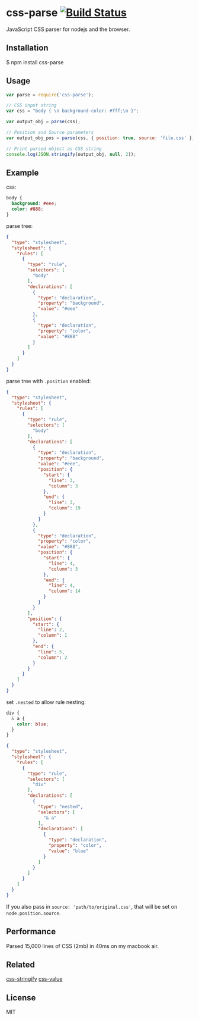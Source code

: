 # css-parse [![Build Status](https://travis-ci.org/visionmedia/css-parse.png)](https://travis-ci.org/visionmedia/css-parse)

  JavaScript CSS parser for nodejs and the browser.

## Installation

  $ npm install css-parse

## Usage

````javascript
var parse = require('css-parse');

// CSS input string
var css = "body { \n background-color: #fff;\n }";

var output_obj = parse(css);

// Position and Source parameters
var output_obj_pos = parse(css, { position: true, source: 'file.css' });

// Print parsed object as CSS string
console.log(JSON.stringify(output_obj, null, 2));

````

## Example

css:

```css
body {
  background: #eee;
  color: #888;
}
```

parse tree:

```json
{
  "type": "stylesheet",
  "stylesheet": {
    "rules": [
      {
        "type": "rule",
        "selectors": [
          "body"
        ],
        "declarations": [
          {
            "type": "declaration",
            "property": "background",
            "value": "#eee"
          },
          {
            "type": "declaration",
            "property": "color",
            "value": "#888"
          }
        ]
      }
    ]
  }
}
```

parse tree with `.position` enabled:

```json
{
  "type": "stylesheet",
  "stylesheet": {
    "rules": [
      {
        "type": "rule",
        "selectors": [
          "body"
        ],
        "declarations": [
          {
            "type": "declaration",
            "property": "background",
            "value": "#eee",
            "position": {
              "start": {
                "line": 3,
                "column": 3
              },
              "end": {
                "line": 3,
                "column": 19
              }
            }
          },
          {
            "type": "declaration",
            "property": "color",
            "value": "#888",
            "position": {
              "start": {
                "line": 4,
                "column": 3
              },
              "end": {
                "line": 4,
                "column": 14
              }
            }
          }
        ],
        "position": {
          "start": {
            "line": 2,
            "column": 1
          },
          "end": {
            "line": 5,
            "column": 2
          }
        }
      }
    ]
  }
}
```

set `.nested` to allow rule nesting:

```css
div {
  & a {
    color: blue;
  }
}
```

```json
{
  "type": "stylesheet",
  "stylesheet": {
    "rules": [
      {
        "type": "rule",
        "selectors": [
          "div"
        ],
        "declarations": [
          {
            "type": "nested",
            "selectors": [
              "& a"
            ],
            "declarations": [
              {
                "type": "declaration",
                "property": "color",
                "value": "blue"
              }
            ]
          }
        ]
      }
    ]
  }
}
```

If you also pass in `source: 'path/to/original.css'`, that will be set
on `node.position.source`.

## Performance

  Parsed 15,000 lines of CSS (2mb) in 40ms on my macbook air.

## Related

  [css-stringify](https://github.com/visionmedia/css-stringify "CSS-Stringify")
  [css-value](https://github.com/visionmedia/css-value "CSS-Value")

## License

  MIT
